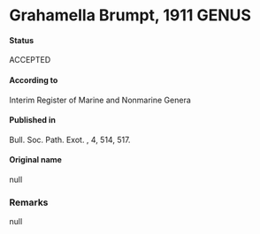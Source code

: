 # Grahamella Brumpt, 1911 GENUS

#### Status
ACCEPTED

#### According to
Interim Register of Marine and Nonmarine Genera

#### Published in
Bull. Soc. Path. Exot. , 4, 514, 517.

#### Original name
null

### Remarks
null